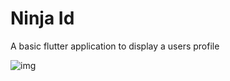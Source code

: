 # Ninja Id

A basic flutter application to display a users profile

![img](https://i.imgur.com/6m2cx2a.png)
